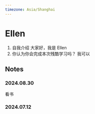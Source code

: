 ```yaml
---
timezone: Asia/Shanghai
---
```


# Ellen
1. 自我介绍
大家好，我是 Ellen
2. 你认为你会完成本次残酷学习吗？
 我可以
## Notes

<!-- Content_START -->

### 2024.08.30

看书

### 2024.07.12

<!-- Content_END -->
